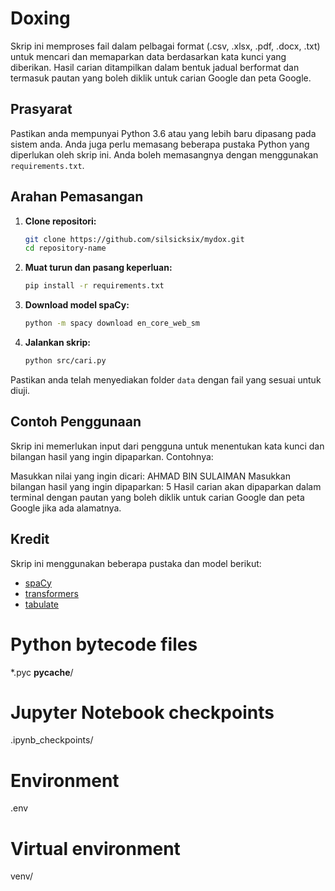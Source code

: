 # Doxing

Skrip ini memproses fail dalam pelbagai format (.csv, .xlsx, .pdf, .docx, .txt) untuk mencari dan memaparkan data berdasarkan kata kunci yang diberikan. Hasil carian ditampilkan dalam bentuk jadual berformat dan termasuk pautan yang boleh diklik untuk carian Google dan peta Google.

## Prasyarat

Pastikan anda mempunyai Python 3.6 atau yang lebih baru dipasang pada sistem anda. Anda juga perlu memasang beberapa pustaka Python yang diperlukan oleh skrip ini. Anda boleh memasangnya dengan menggunakan `requirements.txt`.

## Arahan Pemasangan

1. **Clone repositori:**

   ```bash
   git clone https://github.com/silsicksix/mydox.git
   cd repository-name
   ```

2. **Muat turun dan pasang keperluan:**

   ```bash
   pip install -r requirements.txt
   ```

3. **Download model spaCy:**

   ```bash
   python -m spacy download en_core_web_sm
   ```

4. **Jalankan skrip:**

   ```bash
   python src/cari.py
   ```

Pastikan anda telah menyediakan folder `data` dengan fail yang sesuai untuk diuji.

## Contoh Penggunaan

Skrip ini memerlukan input dari pengguna untuk menentukan kata kunci dan bilangan hasil yang ingin dipaparkan. Contohnya:

Masukkan nilai yang ingin dicari: AHMAD BIN SULAIMAN
Masukkan bilangan hasil yang ingin dipaparkan: 5
Hasil carian akan dipaparkan dalam terminal dengan pautan yang boleh diklik untuk carian Google dan peta Google jika ada alamatnya.

## Kredit

Skrip ini menggunakan beberapa pustaka dan model berikut:
- [spaCy](https://spacy.io/)
- [transformers](https://huggingface.co/transformers/)
- [tabulate](https://pypi.org/project/tabulate/)


# Python bytecode files
*.pyc
__pycache__/

# Jupyter Notebook checkpoints
.ipynb_checkpoints/

# Environment
.env

# Virtual environment
venv/

